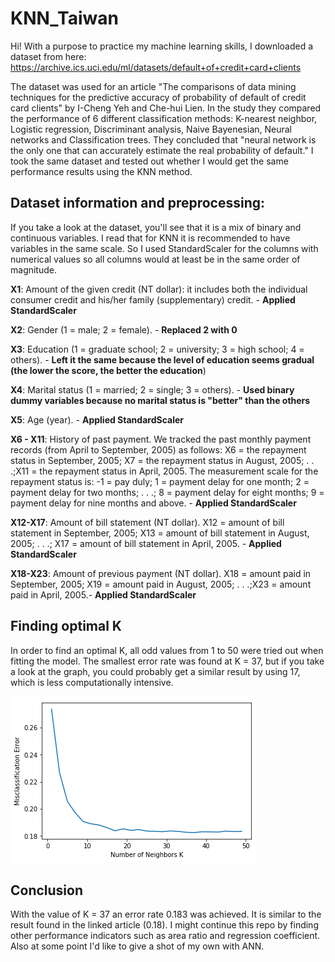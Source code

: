 # KNN_Taiwan
Hi! With a purpose to practice my machine learning skills, I downloaded a dataset from here:
https://archive.ics.uci.edu/ml/datasets/default+of+credit+card+clients

The dataset was used for an article "The comparisons of data mining techniques for the predictive  accuracy of probability of default of credit card clients" by I-Cheng Yeh and Che-hui Lien.
In the study they compared the performance of 6 different classification methods:
K-nearest neighbor, Logistic regression, Discriminant analysis, Naive Bayenesian, Neural networks and Classification trees. They concluded that "neural network is the only one that can accurately estimate the real probability of default."
I took the same dataset and tested out whether I would get the same performance results using the KNN method.

## Dataset information and preprocessing:
If you take a look at the dataset, you'll see that it is a mix of binary and continuous variables. I read that for KNN it is recommended to have variables in the same scale. So I used StandardScaler for the columns with numerical values so all columns would at least be in the same order of magnitude.

**X1**: Amount of the given credit (NT dollar): it includes both the individual consumer credit and his/her family (supplementary) credit.  - **Applied StandardScaler**

**X2**: Gender (1 = male; 2 = female).  - **Replaced 2 with 0**

**X3**: Education (1 = graduate school; 2 = university; 3 = high school; 4 = others). - **Left it the same because the level of education seems gradual (the lower the score, the better the education**)

**X4**: Marital status (1 = married; 2 = single; 3 = others).  - **Used binary dummy variables because no marital status is "better" than the others**

**X5**: Age (year).  - **Applied StandardScaler**

**X6 - X11**: History of past payment. We tracked the past monthly payment records (from April to September, 2005) as follows: X6 = the repayment status in September, 2005; X7 = the repayment status in August, 2005; . . .;X11 = the repayment status in April, 2005. The measurement scale for the repayment status is: -1 = pay duly; 1 = payment delay for one month; 2 = payment delay for two months; . . .; 8 = payment delay for eight months; 9 = payment delay for nine months and above.  - **Applied StandardScaler**

**X12-X17**: Amount of bill statement (NT dollar). X12 = amount of bill statement in September, 2005; X13 = amount of bill statement in August, 2005; . . .; X17 = amount of bill statement in April, 2005.  - **Applied StandardScaler**

**X18-X23**: Amount of previous payment (NT dollar). X18 = amount paid in September, 2005; X19 = amount paid in August, 2005; . . .;X23 = amount paid in April, 2005.- **Applied StandardScaler**

## Finding optimal K

In order to find an optimal K, all odd values from 1 to 50 were tried out when fitting the model. The smallest error rate was found at K = 37, but if you take a look at the graph, you could probably get a similar result by using 17, which is less computationally intensive.

![Finding optimal K value](https://github.com/henryginter/KNN_Taiwan/blob/master/K.png)

## Conclusion

With the value of K = 37 an error rate 0.183 was achieved. It is similar to the result found in the linked article (0.18).
I might continue this repo by finding other performance indicators such as area ratio and regression coefficient. Also at some point I'd like to give a shot of my own with ANN.


